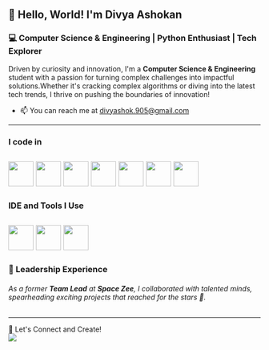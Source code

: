 ## 👋 Hello, World! I'm Divya Ashokan 
### 💻 Computer Science & Engineering | Python Enthusiast | Tech Explorer 
Driven by curiosity and innovation, I'm a **Computer Science & Engineering** student with a passion for turning complex challenges into impactful solutions.Whether it's cracking complex algorithms or diving into the latest tech trends, I thrive on pushing the boundaries of innovation!
- 📫 You can reach me at divyashok.905@gmail.com

----
### I code in
<img height="50" width="50" src="https://img.icons8.com/color/48/000000/python.png" /> <img height="50" width="50" src="https://img.icons8.com/color/48/000000/c-programming.png" /> <img height="50" width="50" src="https://img.icons8.com/color/48/000000/html-5.png" /> <img height="50" width="50" src="https://img.icons8.com/color/48/000000/css3.png" />
<img height="50" width="50" src="https://img.icons8.com/color/48/000000/javascript.png"/> <img height="50" width="50" src="https://img.icons8.com/fluent/48/000000/arduino.png"/>  <img height="50" width="50" src="https://img.icons8.com/color/48/000000/mysql-logo.png"/>
--
### IDE and Tools I Use
<img height="50" width="50" src="https://img.icons8.com/color/48/000000/visual-studio-code-2019.png"/> <img height="50" width="50" src="https://img.icons8.com/color/48/000000/pycharm.png"/> <img height="50" width="50" src="https://img.icons8.com/color/50/000000/git.png"/>
--
### 🚀 Leadership Experience
###### As a former **Team Lead** at **Space Zee**, I collaborated with talented minds, spearheading exciting projects that reached for the stars 🌌.
---

🧠 Let's Connect and Create!
   <br /> [<img src="https://img.shields.io/badge/LinkedIn-0077B5?style=for-the-badge&logo=linkedin&logoColor=white" />](https://www.linkedin.com/in/divya-ashokan-)
<!---
divyaashokan/divyaashokan is a ✨ special ✨ repository because its `README.md` (this file) appears on your GitHub profile.
You can click the Preview link to take a look at your changes.
--->
